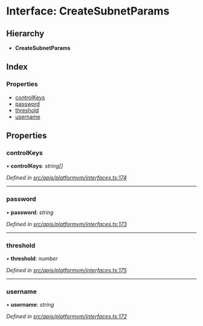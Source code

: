 # Interface: CreateSubnetParams

## Hierarchy

- **CreateSubnetParams**

## Index

### Properties

- [controlKeys](platformvm_interfaces.createsubnetparams#controlkeys)
- [password](platformvm_interfaces.createsubnetparams#password)
- [threshold](platformvm_interfaces.createsubnetparams#threshold)
- [username](platformvm_interfaces.createsubnetparams#username)

## Properties

### controlKeys

• **controlKeys**: _string[]_

_Defined in [src/apis/platformvm/interfaces.ts:174](https://github.com/chain4travel/caminojs/blob/3883166/src/apis/platformvm/interfaces.ts#L174)_

---

### password

• **password**: _string_

_Defined in [src/apis/platformvm/interfaces.ts:173](https://github.com/chain4travel/caminojs/blob/3883166/src/apis/platformvm/interfaces.ts#L173)_

---

### threshold

• **threshold**: _number_

_Defined in [src/apis/platformvm/interfaces.ts:175](https://github.com/chain4travel/caminojs/blob/3883166/src/apis/platformvm/interfaces.ts#L175)_

---

### username

• **username**: _string_

_Defined in [src/apis/platformvm/interfaces.ts:172](https://github.com/chain4travel/caminojs/blob/3883166/src/apis/platformvm/interfaces.ts#L172)_
